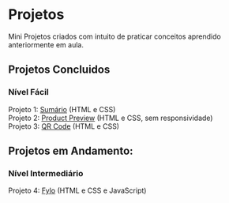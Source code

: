 # Projetos
Mini Projetos criados com intuito de praticar conceitos aprendido anteriormente em aula.

## Projetos Concluidos
### Nível Fácil
Projeto 1: <a href="https://7felipeleite.github.io/mini-projetos/summary/">Sumário</a> (HTML e CSS) <br>
Projeto 2: <a href="https://7felipeleite.github.io/mini-projetos/product-preview/">Product Preview</a> (HTML e CSS, sem responsividade) <br>
Projeto 3: <a href="https://7felipeleite.github.io/mini-projetos/qr-code/">QR Code</a> (HTML e CSS) <br>

## Projetos em Andamento: 
### Nível Intermediário
Projeto 4: <a href="https://7felipeleite.github.io/mini-projetos/fylo/">Fylo</a> (HTML e CSS e JavaScript) <br>
